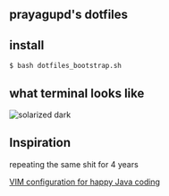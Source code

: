 prayagupd's dotfiles
------------------------

install
----------------------------

```
$ bash dotfiles_bootstrap.sh

```

what terminal looks like
------------------------
![solarized dark](https://github.com/iPrayag/dotfiles/raw/master/dotfiles_prayag.png)

Inspiration
----------------
repeating the same shit for 4 years

[VIM configuration for happy Java coding](http://www.lucianofiandesio.com/vim-configuration-for-happy-java-coding)
